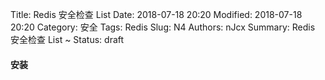 Title: Redis 安全检查 List
Date: 2018-07-18 20:20
Modified: 2018-07-18 20:20
Category: 安全
Tags: Redis
Slug: N4
Authors: nJcx
Summary:  Redis 安全检查 List ~
Status: draft

#### 安装

